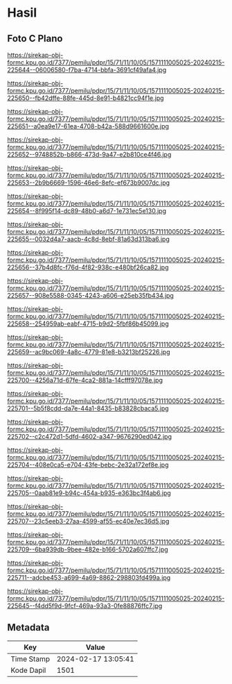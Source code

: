 # Hasil

## Foto C Plano

https://sirekap-obj-formc.kpu.go.id/7377/pemilu/pdpr/15/71/11/10/05/1571111005025-20240215-225644--06006580-f7ba-4714-bbfa-3691cf49afa4.jpg

https://sirekap-obj-formc.kpu.go.id/7377/pemilu/pdpr/15/71/11/10/05/1571111005025-20240215-225650--fb42dffe-88fe-445d-8e91-b4821cc94f1e.jpg

https://sirekap-obj-formc.kpu.go.id/7377/pemilu/pdpr/15/71/11/10/05/1571111005025-20240215-225651--a0ea9e17-61ea-4708-b42a-588d9661600e.jpg

https://sirekap-obj-formc.kpu.go.id/7377/pemilu/pdpr/15/71/11/10/05/1571111005025-20240215-225652--9748852b-b866-473d-9a47-e2b810ce4f46.jpg

https://sirekap-obj-formc.kpu.go.id/7377/pemilu/pdpr/15/71/11/10/05/1571111005025-20240215-225653--2b9b6669-1596-46e6-8efc-ef673b9007dc.jpg

https://sirekap-obj-formc.kpu.go.id/7377/pemilu/pdpr/15/71/11/10/05/1571111005025-20240215-225654--8f995f14-dc89-48b0-a6d7-1e731ec5e130.jpg

https://sirekap-obj-formc.kpu.go.id/7377/pemilu/pdpr/15/71/11/10/05/1571111005025-20240215-225655--0032d4a7-aacb-4c8d-8ebf-81a63d313ba6.jpg

https://sirekap-obj-formc.kpu.go.id/7377/pemilu/pdpr/15/71/11/10/05/1571111005025-20240215-225656--37b4d8fc-f76d-4f82-938c-e480bf26ca82.jpg

https://sirekap-obj-formc.kpu.go.id/7377/pemilu/pdpr/15/71/11/10/05/1571111005025-20240215-225657--908e5588-0345-4243-a606-e25eb35fb434.jpg

https://sirekap-obj-formc.kpu.go.id/7377/pemilu/pdpr/15/71/11/10/05/1571111005025-20240215-225658--254959ab-eabf-4715-b9d2-5fbf86b45099.jpg

https://sirekap-obj-formc.kpu.go.id/7377/pemilu/pdpr/15/71/11/10/05/1571111005025-20240215-225659--ac9bc069-4a8c-4779-81e8-b3213bf25226.jpg

https://sirekap-obj-formc.kpu.go.id/7377/pemilu/pdpr/15/71/11/10/05/1571111005025-20240215-225700--4256a71d-67fe-4ca2-881a-14cfff97078e.jpg

https://sirekap-obj-formc.kpu.go.id/7377/pemilu/pdpr/15/71/11/10/05/1571111005025-20240215-225701--5b5f8cdd-da7e-44a1-8435-b83828cbaca5.jpg

https://sirekap-obj-formc.kpu.go.id/7377/pemilu/pdpr/15/71/11/10/05/1571111005025-20240215-225702--c2c472d1-5dfd-4602-a347-9676290ed042.jpg

https://sirekap-obj-formc.kpu.go.id/7377/pemilu/pdpr/15/71/11/10/05/1571111005025-20240215-225704--408e0ca5-e704-43fe-bebc-2e32a172ef8e.jpg

https://sirekap-obj-formc.kpu.go.id/7377/pemilu/pdpr/15/71/11/10/05/1571111005025-20240215-225705--0aab81e9-b94c-454a-b935-e363bc3f4ab6.jpg

https://sirekap-obj-formc.kpu.go.id/7377/pemilu/pdpr/15/71/11/10/05/1571111005025-20240215-225707--23c5eeb3-27aa-4599-af55-ec40e7ec36d5.jpg

https://sirekap-obj-formc.kpu.go.id/7377/pemilu/pdpr/15/71/11/10/05/1571111005025-20240215-225709--6ba939db-9bee-482e-b166-5702a607ffc7.jpg

https://sirekap-obj-formc.kpu.go.id/7377/pemilu/pdpr/15/71/11/10/05/1571111005025-20240215-225711--adcbe453-a699-4a69-8862-298803fd499a.jpg

https://sirekap-obj-formc.kpu.go.id/7377/pemilu/pdpr/15/71/11/10/05/1571111005025-20240215-225645--f4dd5f9d-9fcf-469a-93a3-0fe88876ffc7.jpg


## Metadata

| Key        | Value               |
| ---------- | ------------------- |
| Time Stamp | 2024-02-17 13:05:41 |
| Kode Dapil | 1501                |



